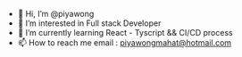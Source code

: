 - 👋 Hi, I’m @piyawong
- 👀 I’m interested in Full stack Developer 
- 🌱 I’m currently learning React - Tyscript && CI/CD process
- 📫 How to reach me email : piyawongmahat@hotmail.com
<!---
piyawong/piyawong is a ✨ special ✨ repository because its `README.md` (this file) appears on your GitHub profile.
You can click the Preview link to take a look at your changes.
--->
